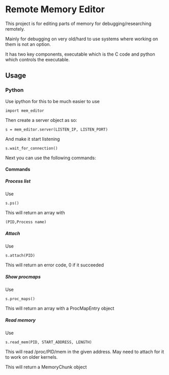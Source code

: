 # Remote Memory Editor
This project is for editing parts of memory for debugging/researching remotely.

Mainly for debugging on very old/hard to use systems where working on them is not an option.

It has two key components, executable which is the C code and python which controls the executable.

## Usage

### Python

Use ipython for this to be much easier to use

```
import mem_editor
```

Then create a server object as so:
```
s = mem_editor.server(LISTEN_IP, LISTEN_PORT)
```

And make it start listening
```
s.wait_for_connection()
```

Next you can use the following commands:

#### Commands

##### Process list

Use 
```
s.ps()
```

This will return an array with
```
(PID,Process name)
```

##### Attach

Use
```
s.attach(PID)
```

This will return an error code, 0 if it succeeded

##### Show procmaps

Use 
```
s.proc_maps()
```

This will return an array with a ProcMapEntry object

##### Read memory

Use
```
s.read_mem(PID, START_ADDRESS, LENGTH)
```
This will read /proc/PID/mem in the given address.
May need to attach for it to work on older kernels.

This will return a MemoryChunk object

